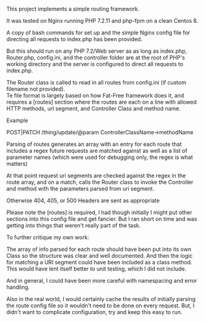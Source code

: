 This project implements a simple routing framework.

It was tested on Nginx running PHP 7.2.11 and php-fpm on a clean Centos 8.

A copy of bash commands for set up and the simple Nginx config file
for directing all requests to index.php has been provided.

But this should run on any PHP 7.2/Web server as as long as index.php, Router.php, config.ini, 
and the controller folder are at the root of PHP's working directory and the server is
configured to direct all requests to index.php.

The Router class is called to read in all routes from config.ini (if custom filename not provided).  
Te file format is largely based on how Fat-Free framework does it, and requires 
a [routes] section where the routes are each on a line with allowed HTTP methods, 
url segment, and Controller Class and method name.

Example

POST|PATCH		/thing/update/@param		ControllerClassName->methodName

Parsing of routes generates an array with an entry for each route that 
includes a regex future requests are matched against as well as 
a list of parameter names (which were used for debugging only, the regex is what matters)

At that point request uri segments are checked against the regex in the route array, and on a match,
calls the Router class to invoke the Controller and method with the parameters parsed from uri segment.

Otherwise 404, 405, or 500 Headers are sent as appropriate

Please note the [routes] is required, I had though initially I might put other sections
into this config file and get fancier.  But I ran short on time and was getting 
into things that weren't really part of the task.

To further critique my own work:

The array of info parsed for each route should have been put into its own Class
so the structure was clear and well documented.  And then the logic for matching a URI segment
could have been included as a class method.  This would have lent itself better to unit testing, 
which I did not include.

And in general, I could have been more careful with namespacing and error handling.

Also in the real world, I would certainly cache the results of initially parsing the
route config file so it wouldn't need to be done on every request.  But, I didn't want to complicate configuration, try and keep this easy to run.
